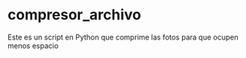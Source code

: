 # compresor_archivo
Este es un script en Python que comprime las fotos para que ocupen menos espacio
